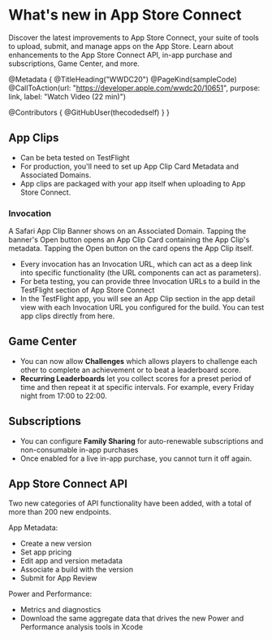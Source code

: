 # What's new in App Store Connect

Discover the latest improvements to App Store Connect, your suite of tools to upload, submit, and manage apps on the App Store. Learn about enhancements to the App Store Connect API, in-app purchase and subscriptions, Game Center, and more.

@Metadata {
   @TitleHeading("WWDC20")
   @PageKind(sampleCode)
   @CallToAction(url: "https://developer.apple.com/wwdc20/10651", purpose: link, label: "Watch Video (22 min)")

   @Contributors {
      @GitHubUser(thecodedself)
   }
}


## App Clips
* Can be beta tested on TestFlight
* For production, you'll need to set up App Clip Card Metadata and Associated Domains.
* App clips are packaged with your app itself when uploading to App Store Connect.

### Invocation
A Safari App Clip Banner shows on an Associated Domain. Tapping the banner's Open button opens an App Clip Card containing the App Clip's metadata. Tapping the Open button on the card opens the App Clip itself.

* Every invocation has an Invocation URL, which can act as a deep link into specific functionality (the URL components can act as parameters).
* For beta testing, you can provide three Invocation URLs to a build in the TestFlight section of App Store Connect 
* In the TestFlight app, you will see an App Clip section in the app detail view with each Invocation URL you configured for the build. You can test app clips directly from here.

## Game Center

* You can now allow **Challenges** which allows players to challenge each other to complete an achievement or to beat a leaderboard score.
* **Recurring Leaderboards** let you collect scores for a preset period of time and then repeat it at specific intervals. For example, every Friday night from 17:00 to 22:00.

## Subscriptions

* You can configure **Family Sharing** for auto-renewable subscriptions and non-consumable in-app purchases
* Once enabled for a live in-app purchase, you cannot turn it off again.

## App Store Connect API

Two new categories of API functionality have been added, with a total of more than 200 new endpoints.

App Metadata:

* Create a new version
* Set app pricing
* Edit app and version metadata
* Associate a build with the version
* Submit for App Review

Power and Performance:

* Metrics and diagnostics
* Download the same aggregate data that drives the new Power and Performance analysis tools in Xcode
